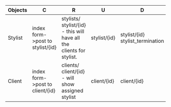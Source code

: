 | Objects | C | R | U |D |
|----|------|-----|----|----|
| Stylist | index form->post to stylist/{id} | stylists/   stylist/{id} - this will have all the clients for stylist. | stylist/{id} | stylist/{id} stylist_termination |
| Client | index form->post to client/{id} | clients/ client/{id} - will show assigned stylist | client/{id}| client/{id}|
